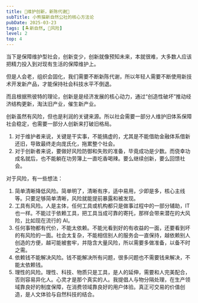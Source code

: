 ```yaml
---
title: 🚀维护创新，新陈代谢🐼
subTitle: 小熊猫新自然公社的核心方法论
pubDate: 2025-03-23
tags: [🏝新自然, 🌋风险]
level: 2
top: 4
---
```


当下是保障维护型社会，创新变少，创新就像预知未来，本就很难，大多数人应该把精力投入到对现有生活的保障维护上。

但是人会老，组织会固化，我们需要不断新陈代谢，所以年轻人需要不断使用新技术开发新产品，才能保持社会科技水平不倒退。

而且根据熊彼特的理论，创新是是经济发展的核心动力，通过“创造性破坏”推动经济结构更新，淘汰旧产业，催生新产业。

创新虽然有风险，但也是利润的关键来源。所以社会需要一部分人维护旧体系保障社会稳定，也需要一部分人创新来打破旧格局。

1. 对于维护者来说，关键是干实事，不能搞虚的，尤其是不能借助金融体系借新还旧，导致最终走向庞氏化，拖累整个社会。
2. 对于创新者来说，要做好风险防御和失败的准备，毕竟成功是少数。而侥幸功成名就后，也不能躺在功劳簿上一直吃香喝辣。要么继续创新，要么回馈社会。

对于风险，有一些想法：

1. 简单清晰降低风险。简单明了，清晰有序，适中易用，少即是多，核心主线等。只要足够简单清晰，风险就能提前暴露和被发现。
2. 工具有风险。人是主体，任何工具或机构都只是做事过程中的一部分辅助，IT也一样。不能过于依赖工具，把工具当成可靠的寄托，那样会带来潜在的大风险，比如现在流行的 AI。
3. 任何事物都有代价，不能太依赖。不能光看到好的有收益的一面，还要看到坏的有风险的一面。社会太复杂，不能相信别人的服务会一直保持，越依赖别人创造的方便，越可能被套牢，并隐含大量风险，所以需要多做准备，以备不时之需。
4. 依赖钱不能解决风险。钱不能解决所有问题，很多问题也不需要钱来解决，不能太依赖钱。
5. 理性的风险。理性、科技、物质只是工具，是人的延伸，需要和人完美配合，否则容易异化人。心灵才是那个真实的人。我提倡人与物分隔处理，在生产领域靠良好的制度保障，在消费领域靠良好的用户体验。真正可交易的价值创造，是人文体验与自然科技的结合。
